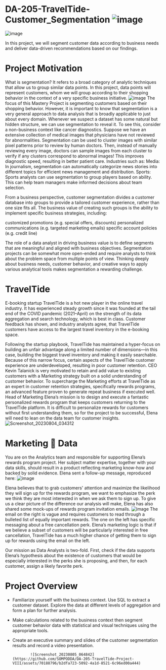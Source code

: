 # DA-205-TravelTide-Customer_Segmentation ![image](https://github.com/SOMPODDA/DA-205-TravelTide-Project-VIII/assets/70188796/51b78da1-4ee7-456f-b4c8-d7d3d9aaed4c)
  ![image](https://github.com/SOMPODDA/DA-205-TravelTide-Project-VIII/assets/70188796/03b7fcd5-be4a-452d-8b52-0471cdeb5721)

In this project, we will segment customer data according to business needs and deliver data-driven recommendations based on our findings.
# Project Motivation
What is segmentation? It refers to a broad category of analytic techniques that allow us to group similar data points. In this project, data points will represent customers, whom we will group according to their shopping behavior in the context of a very specific business initiative.
              ![image](https://github.com/SOMPODDA/DA-205-TravelTide-Project-VIII/assets/70188796/cef1ea76-6abd-455e-a695-fc13f38be8b3)
The focus of this Mastery Project is segmenting customers based on their shopping behavior. However, it is important to know that segmentation is a very general approach to data analysis that is broadly applicable to just about every domain. Whenever we suspect a dataset has some natural but hidden structure, we can use segmentation to reveal it. To see this, consider a non-business context like cancer diagnostics. Suppose we have an extensive collection of medical images that physicians have not reviewed for abnormalities. Segmentation can be used to cluster images with similar pixel patterns prior to review by human doctors. Then, instead of manually reviewing every image, doctors can sample images from each cluster to verify if any clusters correspond to abnormal images! This improves diagnostic speed, resulting in better patient care.
Industries such as:
Media: In journalism, segmentation can automatically categorize news stories into different topics for efficient news management and distribution.
Sports: Sports analysts can use segmentation to group players based on ability. This can help team managers make informed decisions about team selection.

From a business perspective, customer segmentation divides a customer database into groups to provide a tailored customer experience, rather than one size fits all. The business value of creating such groups is the ability to implement specific business strategies, including:

customized promotions (e.g. special offers, discounts) 
personalized communications (e.g. targeted marketing emails)
specific account policies (e.g. credit line)

The role of a data analyst in driving business value is to define segments that are meaningful and aligned with business objectives. Segmentation projects can be somewhat more open-ended and require analysts to think about the problem space from multiple points of view. Thinking deeply about business needs, customer behavior, and creative ways to apply various analytical tools makes segmentation a rewarding challenge.

# TravelTide 
E-booking startup TravelTide is a hot new player in the online travel industry. It has experienced steady growth since it was founded at the tail end of the COVID pandemic (2021–April) on the strength of its data aggregation and search technology, which is best in class. Customer feedback has shown, and industry analysts agree, that TravelTide customers have access to the largest travel inventory in the e-booking space.

Following the startup playbook, TravelTide has maintained a hyper-focus on building an unfair advantage along a limited number of dimensions—in this case, building the biggest travel inventory and making it easily searchable. Because of this narrow focus, certain aspects of the TravelTide customer experience are underdeveloped, resulting in poor customer retention. CEO Kevin Talanick is very motivated to retain and add value to existing customers with a Marketing strategy built on a solid understanding of customer behavior.
To supercharge the Marketing efforts at TravelTide as an expert in customer retention strategies, specifically rewards programs, an advanced feature proven to generate repeat business if executed well. Head of Marketing Elena’s mission is to design and execute a fantastic personalized rewards program that keeps customers returning to the TravelTide platform. It is difficult to personalize rewards for customers without first understanding them, so for the project to be successful, Elena will need to lean on the data team for customer insights.
              ![Screenshot_20230804_034312](https://github.com/SOMPODDA/DA-205-TravelTide-Project-VIII/assets/70188796/bd485a81-8e79-4ba3-927d-3f003f9478cf)

# Marketing 🤝 Data
You are on the Analytics team and responsible for supporting Elena’s rewards program project. Her subject matter expertise, together with your data skills, should result in a product reflecting marketing know-how and backed by solid evidence. Elena sent a follow-up message, reproduced here:
              ![image](https://github.com/SOMPODDA/DA-205-TravelTide-Project-VIII/assets/70188796/81118c0e-e6cd-4e0a-80b5-dd407f51f7bb)

Elena believes that to grab customers' attention and maximize the likelihood they will sign up for the rewards program, we want to emphasize the perk we think they are most interested in when we ask them to sign up. To give us a clear picture of the difference our analysis will make, Elena has also shared some mock-ups of rewards program invitation emails.
              ![image](https://github.com/SOMPODDA/DA-205-TravelTide-Project-VIII/assets/70188796/02aa642f-5ef6-499e-ad89-dd931d15d6d1)
The email on the right is vague and requires customers to read through a bulleted list of equally important rewards. The one on the left has specific messaging about a free cancellation perk. Elena’s marketing logic is that if we believe a subset of customers will be particularly interested in free cancellation, TravelTide has a much higher chance of getting them to sign up for rewards using the email on the left.

Our mission as Data Analysts is two-fold. First, check if the data supports Elena’s hypothesis about the existence of customers that would be especially interested in the perks she is proposing, and then, for each customer, assign a likely favorite perk.

# Project Overview
* Familiarize yourself with the business context. Use SQL to extract a customer dataset. Explore the data at different levels of aggregation and form a plan for further 
  analysis.
* Make calculations related to the business context then segment customer behavior data with statistical and visual techniques using the appropriate tools.
* Create an executive summary and slides of the customer segmentation results and record a video presentation.
  
              ![Screenshot_20230805_064842](https://github.com/SOMPODDA/DA-205-TravelTide-Project-VIII/assets/70188796/b2dfa723-5092-4a1d-8521-6c96ed00a444)
